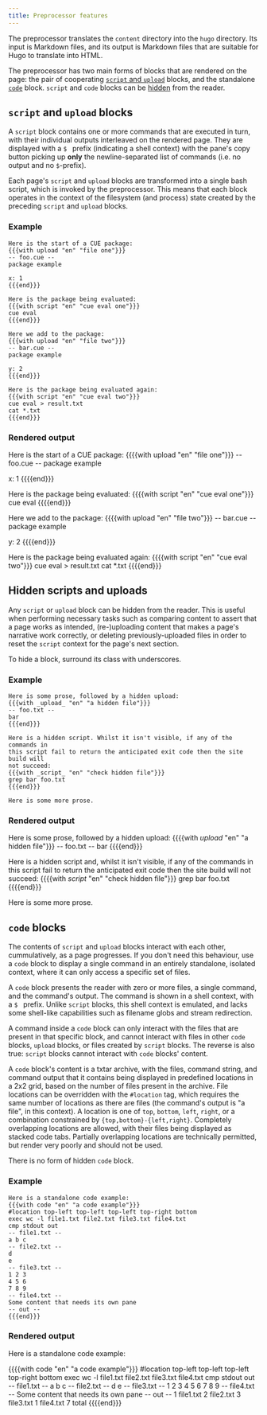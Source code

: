 ```yaml
---
title: Preprocessor features
---
```


The preprocessor translates the `content` directory into the `hugo` directory.
Its input is Markdown files, and its output is Markdown files that are suitable
for Hugo to translate into HTML.

The preprocessor has two main forms of blocks that are rendered on the page:
the pair of cooperating
[`script` and `upload`](#script-and-upload-blocks)
blocks, and the standalone
[`code`](#code-blocks)
block. `script` and `code` blocks can be
[hidden](#hidden-scripts-and-uploads) from the reader.

## `script` and `upload` blocks

A `script` block contains one or more commands that are executed in turn,
with their individual outputs interleaved on the rendered page.
They are displayed with a `$ ` prefix (indicating a shell context) with the
pane's copy button picking up **only** the newline-separated list of commands
(i.e. no output and no `$`-prefix).

Each page's `script` and `upload` blocks are transformed into a single bash
script, which is invoked by the preprocessor. This means that each block
operates in the context of the filesystem (and process) state created by
the preceding `script` and `upload` blocks.

### Example

```
Here is the start of a CUE package:
{{{with upload "en" "file one"}}}
-- foo.cue --
package example

x: 1
{{{end}}}

Here is the package being evaluated:
{{{with script "en" "cue eval one"}}}
cue eval
{{{end}}}

Here we add to the package:
{{{with upload "en" "file two"}}}
-- bar.cue --
package example

y: 2
{{{end}}}

Here is the package being evaluated again:
{{{with script "en" "cue eval two"}}}
cue eval > result.txt
cat *.txt
{{{end}}}
```

### Rendered output

Here is the start of a CUE package:
{{{{with upload "en" "file one"}}}
-- foo.cue --
package example

x: 1
{{{{end}}}

Here is the package being evaluated:
{{{{with script "en" "cue eval one"}}}
cue eval
{{{{end}}}

Here we add to the package:
{{{{with upload "en" "file two"}}}
-- bar.cue --
package example

y: 2
{{{{end}}}

Here is the package being evaluated again:
{{{{with script "en" "cue eval two"}}}
cue eval > result.txt
cat *.txt
{{{{end}}}

## Hidden scripts and uploads

Any `script` or `upload` block can be hidden from the reader. This is useful
when performing necessary tasks such as comparing content to assert that a page
works as intended, (re-)uploading content that makes a page's narrative work
correctly, or deleting previously-uploaded files in order to reset the `script`
context for the page's next section.

To hide a block, surround its class with underscores.

### Example

```
Here is some prose, followed by a hidden upload:
{{{with _upload_ "en" "a hidden file"}}}
-- foo.txt --
bar
{{{end}}}

Here is a hidden script. Whilst it isn't visible, if any of the commands in
this script fail to return the anticipated exit code then the site build will
not succeed:
{{{with _script_ "en" "check hidden file"}}}
grep bar foo.txt
{{{end}}}

Here is some more prose.
```

### Rendered output

Here is some prose, followed by a hidden upload:
{{{{with _upload_ "en" "a hidden file"}}}
-- foo.txt --
bar
{{{{end}}}

Here is a hidden script and, whilst it isn't visible, if any of the commands in
this script fail to return the anticipated exit code then the site build will
not succeed:
{{{{with _script_ "en" "check hidden file"}}}
grep bar foo.txt
{{{{end}}}

Here is some more prose.

## `code` blocks

The contents of `script` and `upload` blocks interact with each other,
cummulatively, as a page progresses. If you don't need this behaviour, use a
`code` block to display a single command in an entirely standalone, isolated
context, where it can only access a specific set of files.

A `code` block presents the reader with zero or more files, a single command,
and the command's output. The command is shown in a shell context, with a `$ `
prefix. Unlike `script` blocks, this shell context is emulated, and lacks some
shell-like capabilities such as filename globs and stream redirection.

A command inside a `code` block can only interact with the files that are
present in that specific block, and cannot interact with files in other `code`
blocks, `upload` blocks, or files created by `script` blocks.
The reverse is also true: `script` blocks cannot interact with `code` blocks' content.

A `code` block's content is a txtar archive, with the files, command string,
and command output that it contains being displayed in predefined locations in
a 2x2 grid, based on the number of files present in the archive. File locations
can be overridden with the `#location` tag, which requires the same number of
locations as there are files (the command's output is "a file", in this
context). A location is one of `top`, `bottom`, `left`, `right`, or a
combination constrained by `{top,bottom}-{left,right}`. Completely overlapping
locations are allowed, with their files being displayed as stacked code tabs.
Partially overlapping locations are technically permitted, but render very
poorly and should not be used.

There is no form of hidden `code` block.

### Example

```
Here is a standalone code example:
{{{with code "en" "a code example"}}}
#location top-left top-left top-left top-right bottom
exec wc -l file1.txt file2.txt file3.txt file4.txt
cmp stdout out
-- file1.txt --
a b c
-- file2.txt --
d
e
-- file3.txt --
1 2 3
4 5 6
7 8 9
-- file4.txt --
Some content that needs its own pane
-- out --
{{{end}}}
```

### Rendered output

Here is a standalone code example:

{{{{with code "en" "a code example"}}}
#location top-left top-left top-left top-right bottom
exec wc -l file1.txt file2.txt file3.txt file4.txt
cmp stdout out
-- file1.txt --
a b c
-- file2.txt --
d
e
-- file3.txt --
1 2 3
4 5 6
7 8 9
-- file4.txt --
Some content that needs its own pane
-- out --
 1 file1.txt
 2 file2.txt
 3 file3.txt
 1 file4.txt
 7 total
{{{{end}}}

